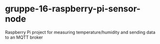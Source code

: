 # gruppe-16-raspberry-pi-sensor-node
Raspberry Pi project for measuring temperature/humidity and sending data to an MQTT broker
